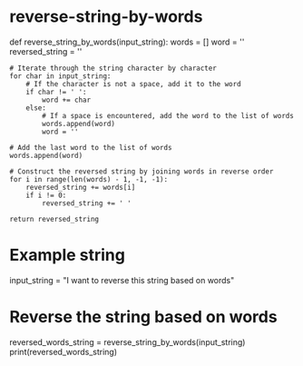 # reverse-string-by-words
def reverse_string_by_words(input_string):
    words = []
    word = ''
    reversed_string = ''

    # Iterate through the string character by character
    for char in input_string:
        # If the character is not a space, add it to the word
        if char != ' ':
            word += char
        else:
            # If a space is encountered, add the word to the list of words
            words.append(word)
            word = ''
    
    # Add the last word to the list of words
    words.append(word)
    
    # Construct the reversed string by joining words in reverse order
    for i in range(len(words) - 1, -1, -1):
        reversed_string += words[i]
        if i != 0:
            reversed_string += ' '

    return reversed_string

# Example string
input_string = "I want to reverse this string based on words"

# Reverse the string based on words
reversed_words_string = reverse_string_by_words(input_string)
print(reversed_words_string)
